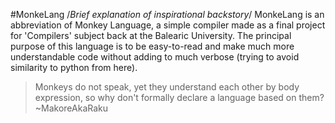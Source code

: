#MonkeLang
/*Brief explanation of inspirational backstory*/
MonkeLang is an abbreviation of Monkey Language, a simple compiler made as a final project for 'Compilers' subject back at the Balearic University.
The principal purpose of this language is to be easy-to-read and make much more understandable code without adding to much verbose (trying to avoid similarity to python from here).
> Monkeys do not speak, yet they understand each other by body expression, so why don't formally declare a language based on them?
>~MakoreAkaRaku
